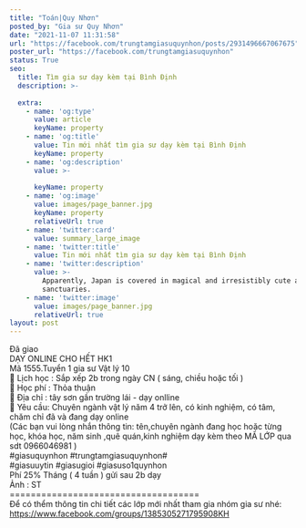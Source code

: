 ```yaml
---
title: "Toán|Quy Nhơn"
posted_by: "Gia sư Quy Nhơn"
date: "2021-11-07 11:31:58"
url: "https://facebook.com/trungtamgiasuquynhon/posts/2931496667067675"
poster_url: "https://facebook.com/trungtamgiasuquynhon"
status: True
seo:
  title: Tìm gia sư dạy kèm tại Bình Định
  description: >-
    
  extra:
    - name: 'og:type'
      value: article
      keyName: property
    - name: 'og:title'
      value: Tin mới nhất tìm gia sư dạy kèm tại Bình Định
      keyName: property
    - name: 'og:description'
      value: >-
        
      keyName: property
    - name: 'og:image'
      value: images/page_banner.jpg
      keyName: property
      relativeUrl: true
    - name: 'twitter:card'
      value: summary_large_image
    - name: 'twitter:title'
      value: Tin mới nhất tìm gia sư dạy kèm tại Bình Định
    - name: 'twitter:description'
      value: >-
        Apparently, Japan is covered in magical and irresistibly cute animal
        sanctuaries.
    - name: 'twitter:image'
      value: images/page_banner.jpg
      relativeUrl: true
layout: post
---
```

Đã giao<br>DẠY ONLINE CHO HẾT HK1<br>Mã 1555.Tuyển 1 gia sư Vật lý 10<br>🧐 Lịch học : Sắp xếp 2b trong ngày CN ( sáng, chiều hoặc tối )<br>🧐 Học phí : Thỏa thuận<br>🧐 Địa chỉ : tây sơn gần trường lái - dạy onlline<br>🧐 Yêu cầu: Chuyên ngành vật lý năm 4 trở lên, có kinh nghiệm, có tâm, chăm chỉ đã và đang dạy online<br>(Các bạn vui lòng nhắn thông tin: tên,chuyên ngành đang học hoặc từng học, khóa học, năm sinh ,quê quán,kinh nghiệm dạy kèm theo MÃ LỚP qua sdt 0966046981 )<br>#giasuquynhon #trungtamgiasuquynhon#<br>#giasuuytin #giasugioi #giasuso1quynhon<br>Phí 25% Tháng ( 4 tuần ) gửi sau 2b dạy<br>Ảnh : ST<br>====================================<br>Để có thểm thông tin chi tiết các lớp mới nhất tham gia nhóm gia sư nhé: https://www.facebook.com/groups/1385305271795908KH
